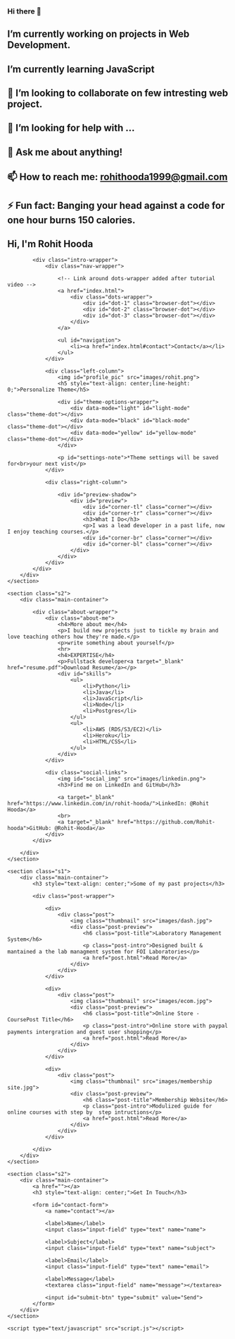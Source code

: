 ### Hi there 👋

<!--
**Rohit-hooda/Rohit-Hooda** is a ✨ _special_ ✨ repository because its `README.md` (this file) appears on your GitHub profile.

Here are some ideas to get you started:
-->
##  I’m currently working on projects in Web Development.
## I’m currently learning JavaScript
## 👯 I’m looking to collaborate on few intresting web project.
## 🤔 I’m looking for help with ...
## 💬 Ask me about anything!
## 📫 How to reach me: rohithooda1999@gmail.com
## ⚡ Fun fact: Banging your head against a code for one hour burns 150 calories.

<!DOCTYPE html>
<html>
<head>
	<title>Rohit Hooda</title>
	<meta name="viewport" content="width=device-width, initial-scale=1, maximum-scale=1, minimum-scale=1" />
	<link href="https://fonts.googleapis.com/css2?family=Russo+One&display=swap" rel="stylesheet">
	<link href="https://fonts.googleapis.com/css2?family=Roboto+Mono:wght@500&family=Russo+One&display=swap" rel="stylesheet">
	<link rel="stylesheet" type="text/css" href="default.css">
	<link id="theme-style" rel="stylesheet" type="text/css" href="">
</head>
<body>
	<section class="s1">
		<div class="main-container">
			<div class="greeting-wrapper">
				<h1>Hi, I'm Rohit Hooda</h1>
			</div>

			<div class="intro-wrapper">
				<div class="nav-wrapper">

					<!-- Link around dots-wrapper added after tutorial video -->
					<a href="index.html">
						<div class="dots-wrapper">
							<div id="dot-1" class="browser-dot"></div>
							<div id="dot-2" class="browser-dot"></div>
							<div id="dot-3" class="browser-dot"></div>
						</div>
					</a>

					<ul id="navigation">
						<li><a href="index.html#contact">Contact</a></li>
					</ul>
				</div>

				<div class="left-column">
					<img id="profile_pic" src="images/rohit.png">
					<h5 style="text-align: center;line-height: 0;">Personalize Theme</h5>

					<div id="theme-options-wrapper">
						<div data-mode="light" id="light-mode" class="theme-dot"></div>
						<div data-mode="black" id="black-mode" class="theme-dot"></div>
						<div data-mode="yellow" id="yellow-mode" class="theme-dot"></div>
					</div>

					<p id="settings-note">*Theme settings will be saved for<br>your next vist</p>
				</div>

				<div class="right-column">

					<div id="preview-shadow">
						<div id="preview">
							<div id="corner-tl" class="corner"></div>
							<div id="corner-tr" class="corner"></div>
							<h3>What I Do</h3>
							<p>I was a lead developer in a past life, now I enjoy teaching courses.</p>
							<div id="corner-br" class="corner"></div>
							<div id="corner-bl" class="corner"></div>
						</div>
					</div>
				</div>
			</div>
		</div>
	</section>

	<section class="s2">
		<div class="main-container">

			<div class="about-wrapper">
				<div class="about-me">
					<h4>More about me</h4>
					<p>I build new projects just to tickle my brain and love teaching others how they're made.</p>
					<p>write something about yourself</p>
					<hr>
					<h4>EXPERTISE</h4>
					<p>Fullstack developer<a target="_blank" href="resume.pdf">Download Resume</a></p>
					<div id="skills">
						<ul>
							<li>Python</li>
							<li>Java</li>
							<li>JavaScript</li>
							<li>Node</li>
							<li>Postgres</li>
						</ul>
						<ul>
							<li>AWS (RDS/S3/EC2)</li>
							<li>Heroku</li>
							<li>HTML/CSS</li>
						</ul>
					</div>
				</div>
				
				<div class="social-links">
					<img id="social_img" src="images/linkedin.png">
					<h3>Find me on LinkedIn and GitHub</h3>

					<a target="_blank" href="https://www.linkedin.com/in/rohit-hooda/">LinkedIn: @Rohit Hooda</a>
					<br>
					<a target="_blank" href="https://github.com/Rohit-hooda">GitHub: @Rohit-Hooda</a>
				</div>
			</div>

		</div>
	</section>

	<section class="s1">
		<div class="main-container">
			<h3 style="text-align: center;">Some of my past projects</h3>

			<div class="post-wrapper">

				<div>
					<div class="post">
						<img class="thumbnail" src="images/dash.jpg">
						<div class="post-preview">
							<h6 class="post-title">Laboratory Management System</h6>
							<p class="post-intro">Designed built & mantained a the lab managment system for FOI Laboratories</p>
							<a href="post.html">Read More</a>
						</div>
					</div>
				</div>

				<div>
					<div class="post">
						<img class="thumbnail" src="images/ecom.jpg">
						<div class="post-preview">
							<h6 class="post-title">Online Store - CoursePost Title</h6>
							<p class="post-intro">Online store with paypal payments intergration and guest user shopping</p>
							<a href="post.html">Read More</a>
						</div>
					</div>
				</div>

				<div>
					<div class="post">
						<img class="thumbnail" src="images/membership site.jpg">
						<div class="post-preview">
							<h6 class="post-title">Membership Website</h6>
							<p class="post-intro">Modulized guide for online courses with step by  step intructions</p>
							<a href="post.html">Read More</a>
						</div>
					</div>
				</div>

			</div>
		</div>
	</section>

	<section class="s2">
		<div class="main-container">
			<a href=""></a>
			<h3 style="text-align: center;">Get In Touch</h3>

			<form id="contact-form">
				<a name="contact"></a>

				<label>Name</label>
				<input class="input-field" type="text" name="name">

				<label>Subject</label>
				<input class="input-field" type="text" name="subject">

				<label>Email</label>
				<input class="input-field" type="text" name="email">

				<label>Message</label>
				<textarea class="input-field" name="message"></textarea>

				<input id="submit-btn" type="submit" value="Send">
			</form>
		</div>
	</section> 

	<script type="text/javascript" src="script.js"></script>
</body>
</html>

